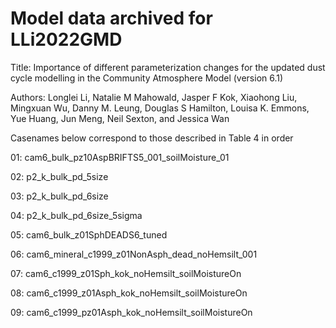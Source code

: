 # Model data archived for LLi2022GMD

Title: Importance of different parameterization changes for the updated dust cycle modelling in the Community Atmosphere Model (version 6.1)

Authors: Longlei Li, Natalie M Mahowald, Jasper F Kok, Xiaohong Liu, Mingxuan Wu, Danny M. Leung, Douglas S Hamilton, Louisa K. Emmons, Yue Huang, Jun Meng, Neil Sexton, and Jessica Wan

Casenames below correspond to those described in Table 4 in order

01: cam6_bulk_pz10AspBRIFTS5_001_soilMoisture_01

02: p2_k_bulk_pd_5size

03: p2_k_bulk_pd_6size

04: p2_k_bulk_pd_6size_5sigma

05: cam6_bulk_z01SphDEADS6_tuned

06: cam6_mineral_c1999_z01NonAsph_dead_noHemsilt_001

07: cam6_c1999_z01Sph_kok_noHemsilt_soilMoistureOn

08: cam6_c1999_z01Asph_kok_noHemsilt_soilMoistureOn

09: cam6_c1999_pz01Asph_kok_noHemsilt_soilMoistureOn

